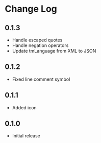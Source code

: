 # Change Log

## 0.1.3

- Handle escaped quotes
- Handle negation operators
- Update tmLanguage from XML to JSON

## 0.1.2

- Fixed line comment symbol

## 0.1.1

- Added icon

## 0.1.0

- Initial release
